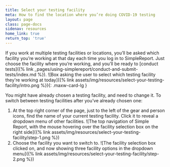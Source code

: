 ```yaml
---
title: Select your testing facility
meta: How to find the location where you’re doing COVID-19 testing
layout: page
class: page-docs
sidenav: resources
home_link: true
return_top: 'true'
---
```


If you work at multiple testing facilities or locations, you’ll be asked which facility you’re working at that day each time you log in to SimpleReport. Just choose the facility where you’re working, and you’ll be ready to [conduct tests]({% link _pages/using-simplereport/conduct-and-submit-tests/index.md %}).
![Box asking the user to select which testing facility they're working at today]({% link assets/img/resources/select-your-testing-facility/intro.png %}){: .maxw-card-lg }

You might have already chosen a testing facility, and need to change it. To switch between testing facilities after you’ve already chosen one:
1. At the top right corner of the page, just to the left of the gear and person icons, find the name of your current testing facility. Click it to reveal a dropdown menu of other facilities.
![The top navigation of Simple Report, with the mouse hovering over the facility selection box on the right side]({% link assets/img/resources/select-your-testing-facility/step-1.png %})
1. Choose the facility you want to switch to.
![The facility selection box clicked on, and now showing three facility options in the dropdown menu]({% link assets/img/resources/select-your-testing-facility/step-2.png %})
